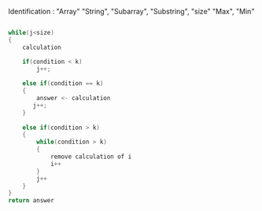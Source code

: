 Identification : "Array" "String", "Subarray", "Substring", "size" "Max", "Min"


```java

while(j<size)  
{
    calculation

    if(condition < k)
        j++;
    
    else if(condition == k)
    {
        answer <- calculation
       j++;
    }
    
    else if(condition > k)
    {
        while(condition > k)
        {
            remove calculation of i
            i++
        }
        j++
    }
}
return answer
```
